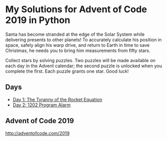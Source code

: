 # My Solutions for Advent of Code 2019 in Python

Santa has become stranded at the edge of the Solar System while delivering presents to other planets! To accurately calculate his position in space, safely align his warp drive, and return to Earth in time to save Christmas, he needs you to bring him measurements from fifty stars.

Collect stars by solving puzzles. Two puzzles will be made available on each day in the Advent calendar; the second puzzle is unlocked when you complete the first. Each puzzle grants one star. Good luck!

## Days
- [Day 1: The Tyranny of the Rocket Equation](AOC-Day1/)
- [Day 2: 1202 Program Alarm](AOC-Day2/)

## Advent of Code 2019
http://adventofcode.com/2019
